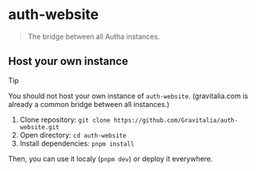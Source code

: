 # auth-website

> The bridge between all Autha instances.

## Host your own instance

> [!TIP]
> You should not host your own instance of `auth-website`.
> (gravitalia.com is already a common bridge between all instances.)

1. Clone repository:
   `git clone https://github.com/Gravitalia/auth-website.git`
2. Open directory: `cd auth-website`
3. Install dependencies: `pnpm install`

Then, you can use it localy (`pnpm dev`) or deploy it everywhere.

